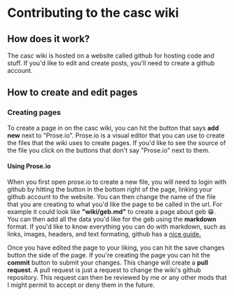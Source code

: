 # Contributing to the casc wiki

## How does it work?

The casc wiki is hosted on a website called github for hosting code and stuff. If you'd like to edit and create posts, you'll need to create a github account.

## How to create and edit pages

### Creating pages

To create a page in on the casc wiki, you can hit the button that says **add new** next to "Prose.io". Prose.io is a visual editor that you can use to create the files that the wiki uses to create pages. If you'd like to see the source of the file you click on the buttons that don't say "Prose.io" next to them. 

#### Using Prose.io

When you first open prose.io to create a new file, you will need to login with github by hitting the button in the bottom right of the page, linking your github account to the website. You can then change the name of the file that you are creating to what you'd like the page to be called in the url. For example it could look like **"wiki/geb.md"** to create a page about geb 😁. You can then add all the data you'd like for the geb using the **markdown** format. If you'd like to know everything you can do with markdown, such as links, images, headers, and text formating, github has a [nice guide.](https://guides.github.com/features/mastering-markdown/)

Once you have edited the page to your liking, you can hit the save changes button the side of the page. If you're creating the page you can hit the **commit** button to submit your changes. This change will create a **pull request**. A pull request is just a request to change the wiki's github repository. This request can then be reviewed by me or any other mods that I might permit to accept or deny them in the future. 